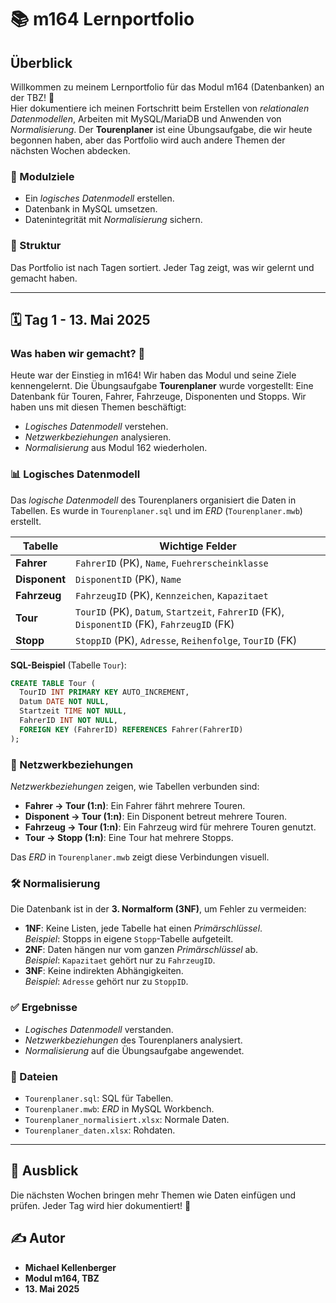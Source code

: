 # 📚 m164 Lernportfolio

## Überblick
Willkommen zu meinem Lernportfolio für das Modul m164 (Datenbanken) an der TBZ! 🏫  
Hier dokumentiere ich meinen Fortschritt beim Erstellen von *relationalen Datenmodellen*, Arbeiten mit MySQL/MariaDB und Anwenden von *Normalisierung*. Der **Tourenplaner** ist eine Übungsaufgabe, die wir heute begonnen haben, aber das Portfolio wird auch andere Themen der nächsten Wochen abdecken.

### 🎯 Modulziele
- Ein *logisches Datenmodell* erstellen.
- Datenbank in MySQL umsetzen.
- Datenintegrität mit *Normalisierung* sichern.

### 📅 Struktur
Das Portfolio ist nach Tagen sortiert. Jeder Tag zeigt, was wir gelernt und gemacht haben.

---

## 🗓️ Tag 1 - 13. Mai 2025

### Was haben wir gemacht? 🚀
Heute war der Einstieg in m164! Wir haben das Modul und seine Ziele kennengelernt. Die Übungsaufgabe **Tourenplaner** wurde vorgestellt: Eine Datenbank für Touren, Fahrer, Fahrzeuge, Disponenten und Stopps. Wir haben uns mit diesen Themen beschäftigt:
- *Logisches Datenmodell* verstehen.
- *Netzwerkbeziehungen* analysieren.
- *Normalisierung* aus Modul 162 wiederholen.

### 📊 Logisches Datenmodell
Das *logische Datenmodell* des Tourenplaners organisiert die Daten in Tabellen. Es wurde in `Tourenplaner.sql` und im *ERD* (`Tourenplaner.mwb`) erstellt.

| **Tabelle**   | **Wichtige Felder**                              |
|---------------|-------------------------------------------------|
| **Fahrer**    | `FahrerID` (PK), `Name`, `Fuehrerscheinklasse` |
| **Disponent** | `DisponentID` (PK), `Name`                     |
| **Fahrzeug**  | `FahrzeugID` (PK), `Kennzeichen`, `Kapazitaet` |
| **Tour**      | `TourID` (PK), `Datum`, `Startzeit`, `FahrerID` (FK), `DisponentID` (FK), `FahrzeugID` (FK) |
| **Stopp**     | `StoppID` (PK), `Adresse`, `Reihenfolge`, `TourID` (FK) |

**SQL-Beispiel** (Tabelle `Tour`):
```sql
CREATE TABLE Tour (
  TourID INT PRIMARY KEY AUTO_INCREMENT,
  Datum DATE NOT NULL,
  Startzeit TIME NOT NULL,
  FahrerID INT NOT NULL,
  FOREIGN KEY (FahrerID) REFERENCES Fahrer(FahrerID)
);
```

### 🔗 Netzwerkbeziehungen
*Netzwerkbeziehungen* zeigen, wie Tabellen verbunden sind:
- **Fahrer → Tour (1:n)**: Ein Fahrer fährt mehrere Touren.
- **Disponent → Tour (1:n)**: Ein Disponent betreut mehrere Touren.
- **Fahrzeug → Tour (1:n)**: Ein Fahrzeug wird für mehrere Touren genutzt.
- **Tour → Stopp (1:n)**: Eine Tour hat mehrere Stopps.

Das *ERD* in `Tourenplaner.mwb` zeigt diese Verbindungen visuell.

### 🛠️ Normalisierung
Die Datenbank ist in der **3. Normalform (3NF)**, um Fehler zu vermeiden:
- **1NF**: Keine Listen, jede Tabelle hat einen *Primärschlüssel*.  
  *Beispiel*: Stopps in eigene `Stopp`-Tabelle aufgeteilt.
- **2NF**: Daten hängen nur vom ganzen *Primärschlüssel* ab.  
  *Beispiel*: `Kapazitaet` gehört nur zu `FahrzeugID`.
- **3NF**: Keine indirekten Abhängigkeiten.  
  *Beispiel*: `Adresse` gehört nur zu `StoppID`.

### ✅ Ergebnisse
- *Logisches Datenmodell* verstanden.
- *Netzwerkbeziehungen* des Tourenplaners analysiert.
- *Normalisierung* auf die Übungsaufgabe angewendet.

### 📂 Dateien
- `Tourenplaner.sql`: SQL für Tabellen.
- `Tourenplaner.mwb`: *ERD* in MySQL Workbench.
- `Tourenplaner_normalisiert.xlsx`: Normale Daten.
- `Tourenplaner_daten.xlsx`: Rohdaten.

---

## 🔮 Ausblick
Die nächsten Wochen bringen mehr Themen wie Daten einfügen und prüfen. Jeder Tag wird hier dokumentiert! 📝

## ✍️ Autor
- **Michael Kellenberger**
- **Modul m164, TBZ**
- **13. Mai 2025**
